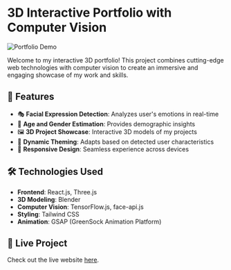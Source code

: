 # 3D Interactive Portfolio with Computer Vision

![Portfolio Demo](link_to_demo_gif.gif)

Welcome to my interactive 3D portfolio! This project combines cutting-edge web technologies with computer vision to create an immersive and engaging showcase of my work and skills.

## 🌟 Features

- 🎭 **Facial Expression Detection**: Analyzes user's emotions in real-time
- 👤 **Age and Gender Estimation**: Provides demographic insights
- 🖼️ **3D Project Showcase**: Interactive 3D models of my projects
- 🎨 **Dynamic Theming**: Adapts based on detected user characteristics
- 📱 **Responsive Design**: Seamless experience across devices

## 🛠️ Technologies Used

- **Frontend**: React.js, Three.js
- **3D Modeling**: Blender
- **Computer Vision**: TensorFlow.js, face-api.js
- **Styling**: Tailwind CSS
- **Animation**: GSAP (GreenSock Animation Platform)

## 🎥 Live Project

Check out the live website [here](https://jared-lee.vercel.app/).


